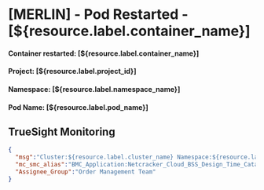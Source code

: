 # [MERLIN] - Pod Restarted - [${resource.label.container_name}]
#### **Container restarted:** [${resource.label.container_name}]
#### **Project:** [${resource.label.project_id}]
#### **Namespace:** [${resource.label.namespace_name}] 
#### **Pod Name:** [${resource.label.pod_name}]

## TrueSight Monitoring
```json
{
  "msg":"Cluster:${resource.label.cluster_name} Namespace:${resource.label.namespace_name}  Deployment: ${resource.label.container_name} and Pod:${resource.label.pod_name} is down for over 30 min",
  "mc_smc_alias":"BMC_Application:Netcracker_Cloud_BSS_Design_Time_Catalog",
  "Assignee_Group":"Order Management Team"
}
```